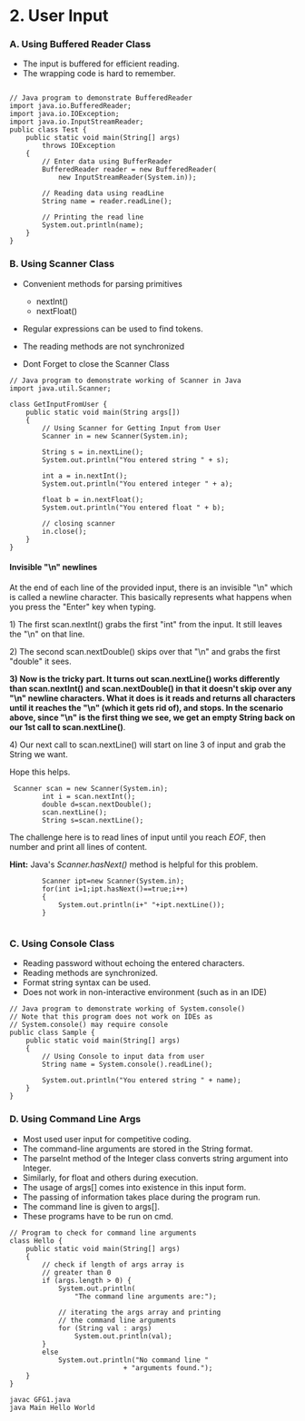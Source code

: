 # 2. User Input

### A. Using Buffered Reader Class

* The input is buffered for efficient reading.
* The wrapping code is hard to remember.

```text

// Java program to demonstrate BufferedReader
import java.io.BufferedReader;
import java.io.IOException;
import java.io.InputStreamReader;
public class Test {
    public static void main(String[] args)
        throws IOException
    {
        // Enter data using BufferReader
        BufferedReader reader = new BufferedReader(
            new InputStreamReader(System.in));
 
        // Reading data using readLine
        String name = reader.readLine();
 
        // Printing the read line
        System.out.println(name);
    }
}
```

### B. Using Scanner Class

* Convenient methods for parsing primitives 

  * nextInt\(\)
  *  nextFloat\(\)

* Regular expressions can be used to find tokens.
* The reading methods are not synchronized
* Dont Forget to close the Scanner Class

```text
// Java program to demonstrate working of Scanner in Java
import java.util.Scanner;

class GetInputFromUser {
	public static void main(String args[])
	{
		// Using Scanner for Getting Input from User
		Scanner in = new Scanner(System.in);

		String s = in.nextLine();
		System.out.println("You entered string " + s);

		int a = in.nextInt();
		System.out.println("You entered integer " + a);

		float b = in.nextFloat();
		System.out.println("You entered float " + b);
	
		// closing scanner
		in.close();
	}
}

```

#### Invisible "\n" newlines

At the end of each line of the provided input, there is an invisible "\n" which is called a newline character. This basically represents what happens when you press the "Enter" key when typing.

1\) The first scan.nextInt\(\) grabs the first "int" from the input. It still leaves the "\n" on that line.

2\) The second scan.nextDouble\(\) skips over that "\n" and grabs the first "double" it sees.

**3\) Now is the tricky part. It turns out scan.nextLine\(\) works differently than scan.nextInt\(\) and scan.nextDouble\(\) in that it doesn't skip over any "\n" newline characters. What it does is it reads and returns all characters until it reaches the "\n" \(which it gets rid of\), and stops. In the scenario above, since "\n" is the first thing we see, we get an empty String back on our 1st call to scan.nextLine\(\)**.

4\) Our next call to scan.nextLine\(\) will start on line 3 of input and grab the String we want.

Hope this helps.

```text
 Scanner scan = new Scanner(System.in);
        int i = scan.nextInt();
        double d=scan.nextDouble();
        scan.nextLine();
        String s=scan.nextLine();
```

The challenge here is to read  lines of input until you reach _EOF_, then number and print all  lines of content.

**Hint:** Java's _Scanner.hasNext\(\)_ method is helpful for this problem.

```text
        Scanner ipt=new Scanner(System.in);
        for(int i=1;ipt.hasNext()==true;i++)
        {
            System.out.println(i+" "+ipt.nextLine());
        }
        
```

### C. Using Console Class

* Reading password without echoing the entered characters.
* Reading methods are synchronized.
* Format string syntax can be used.
* Does not work in non-interactive environment \(such as in an IDE\)

```text
// Java program to demonstrate working of System.console()
// Note that this program does not work on IDEs as
// System.console() may require console
public class Sample {
	public static void main(String[] args)
	{
		// Using Console to input data from user
		String name = System.console().readLine();

		System.out.println("You entered string " + name);
	}
}

```

### D. Using Command Line Args

* Most used user input for competitive coding. 
* The command-line arguments are stored in the String format. 
* The parseInt method of the Integer class converts string argument into Integer.
*  Similarly, for float and others during execution. 
* The usage of args\[\] comes into existence in this input form. 
* The passing of information takes place during the program run. 
* The command line is given to args\[\]. 
* These programs have to be run on cmd.

```text
// Program to check for command line arguments
class Hello {
	public static void main(String[] args)
	{
		// check if length of args array is
		// greater than 0
		if (args.length > 0) {
			System.out.println(
				"The command line arguments are:");

			// iterating the args array and printing
			// the command line arguments
			for (String val : args)
				System.out.println(val);
		}
		else
			System.out.println("No command line "
							+ "arguments found.");
	}
}

```

```text
javac GFG1.java
java Main Hello World
```

